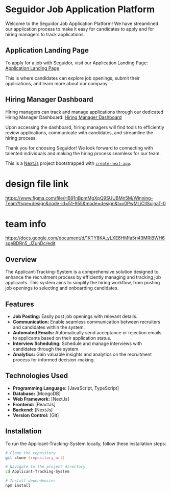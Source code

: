 # Seguidor Job Application Platform

Welcome to the Seguidor Job Application Platform! We have streamlined our application process to make it easy for candidates to apply and for hiring managers to track applications.

## Application Landing Page

To apply for a job with Seguidor, visit our Application Landing Page:
[Application Landing Page](https://seguidor-7hradwrod-andy-intelligence.vercel.app/site)

This is where candidates can explore job openings, submit their applications, and learn more about our company.

## Hiring Manager Dashboard

Hiring managers can track and manage applications through our dedicated Hiring Manager Dashboard:
[Hiring Manager Dashboard](https://seguidor-7hradwrod-andy-intelligence.vercel.app/)

Upon accessing the dashboard, hiring managers will find tools to efficiently review applications, communicate with candidates, and streamline the hiring process.

Thank you for choosing Seguidor! We look forward to connecting with talented individuals and making the hiring process seamless for our team.

This is a [Next.js](https://nextjs.org/) project bootstrapped with [`create-next-app`](https://github.com/vercel/next.js/tree/canary/packages/create-next-app).

# design file link

https://www.figma.com/file/HB91nBpmMgXpQ9SUUBMn5M/Winning-Team?type=design&node-id=51-955&mode=design&t=y0PwMLjCIISujnaT-0

# team info

https://docs.google.com/document/d/1KTY8KA_yLXE6HMfa5rj43MRiBWH6sgeBDRn5_JZunDc/edit

## Overview

The Applicant-Tracking-System is a comprehensive solution designed to enhance the recruitment process by efficiently managing and tracking job applicants. This system aims to simplify the hiring workflow, from posting job openings to selecting and onboarding candidates.

## Features

- **Job Posting:** Easily post job openings with relevant details.
- **Communication:** Enable seamless communication between recruiters and candidates within the system.
- **Automated Emails:** Automatically send acceptance or rejection emails to applicants based on their application status.
- **Interview Scheduling:** Schedule and manage interviews with candidates through the system.
- **Analytics:** Gain valuable insights and analytics on the recruitment process for informed decision-making.

## Technologies Used

- **Programming Language:** [JavaScript, TypeScript]
- **Database:** [MongoDB]
- **Web Framework:** [NextJs]
- **Frontend:** [ReactJs]
- **Backend:** [NextJs]
- **Version Control:** [Git]

## Installation

To run the Applicant-Tracking-System locally, follow these installation steps:

```bash
# Clone the repository
git clone [repository_url]

# Navigate to the project directory
cd Applicant-Tracking-System

# Install dependencies
npm install
```
